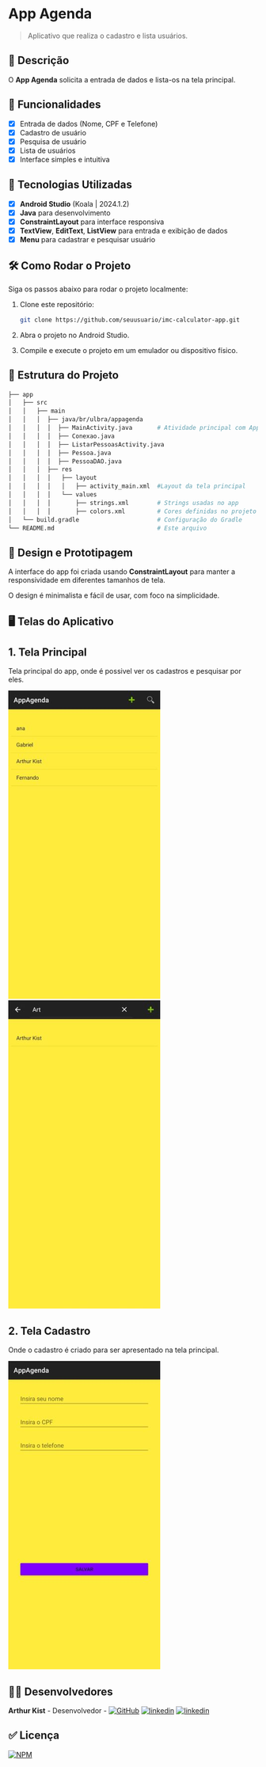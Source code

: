 # **App Agenda**

> Aplicativo que realiza o cadastro e lista usuários.

## 📱 Descrição

O **App Agenda** solicita a entrada de dados e lista-os na tela principal.

## 🔧 Funcionalidades

- [x] Entrada de dados (Nome, CPF e Telefone)
- [x] Cadastro de usuário
- [x] Pesquisa de usuário
- [x] Lista de usuários
- [x] Interface simples e intuitiva

## 🚀 Tecnologias Utilizadas

- [x] **Android Studio** (Koala | 2024.1.2)
- [x] **Java** para desenvolvimento
- [x] **ConstraintLayout** para interface responsiva
- [x] **TextView**, **EditText**, **ListView** para entrada e exibição de dados
- [x] **Menu** para cadastrar e pesquisar usuário

## 🛠️ Como Rodar o Projeto

Siga os passos abaixo para rodar o projeto localmente:

1. Clone este repositório:

    ```bash
    git clone https://github.com/seuusuario/imc-calculator-app.git

    ```

2. Abra o projeto no Android Studio.
3. Compile e execute o projeto em um emulador ou dispositivo físico.

## 📂 Estrutura do Projeto

```bash
├── app
│   ├── src
│   │   ├── main
│   │   │  ├── java/br/ulbra/appagenda
│   │   │  │  ├── MainActivity.java       # Atividade principal com AppAgenda
│   │   │  │  ├── Conexao.java
│   │   │  │  ├── ListarPessoasActivity.java
│   │   │  │  ├── Pessoa.java
│   │   │  │  ├── PessoaDAO.java
│   │   │  ├── res
│   │   │  │   ├── layout
│   │   │  │   │   ├── activity_main.xml  #Layout da tela principal
│   │   │  │   └── values
│   │   │  │       ├── strings.xml        # Strings usadas no app
│   │   │  │       ├── colors.xml         # Cores definidas no projeto
│   └── build.gradle                      # Configuração do Gradle
└── README.md                             # Este arquivo
```
## 🎨 Design e Prototipagem
 
A interface do app foi criada usando **ConstraintLayout** para manter a responsividade em diferentes tamanhos de tela.
 
O design é minimalista e fácil de usar, com foco na simplicidade.
 
 ## 🖥️ Telas do Aplicativo

## 1. Tela Principal
   
   Tela principal do app, onde é possivel ver os cadastros e pesquisar por eles.
   
![Texto Alternativo](https://github.com/Kist19/AppAgenda/blob/master/lista.jpg?raw=true) ![Texto Alternativo](https://github.com/Kist19/AppAgenda/blob/master/pesquisadalista.jpg?raw=true)

## 2. Tela Cadastro
   
   Onde o cadastro é criado para ser apresentado na tela principal.
   
![Texto Alternativo](https://github.com/Kist19/AppAgenda/blob/master/cadastro.jpg?raw=true)

## 👨‍💻 Desenvolvedores

**Arthur Kist** - Desenvolvedor - [![GitHub](https://img.shields.io/badge/GitHub-100000?style=for-the-badge&logo=github&logoColor=white)](https://github.com/Kist19) [![linkedin](https://img.shields.io/badge/LinkedIn-0077B5?style=for-the-badge&logo=linkedin&logoColor=white)](https://www.linkedin.com/in/arthur-kist-34b176254/) [![linkedin](https://img.shields.io/badge/Instagram-E4405F?style=for-the-badge&logo=instagram&logoColor=white)](https://www.instagram.com/kist_19_/)

 ## ✅ Licença 
 
 [![NPM](https://img.shields.io/npm/l/react)](https://github.com/Kist19/AppAgenda/blob/master/LICENSE)
